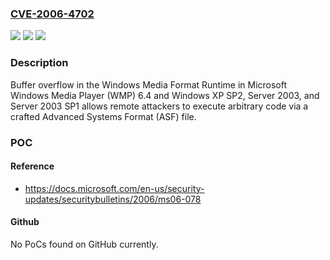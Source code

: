### [CVE-2006-4702](https://cve.mitre.org/cgi-bin/cvename.cgi?name=CVE-2006-4702)
![](https://img.shields.io/static/v1?label=Product&message=n%2Fa&color=blue)
![](https://img.shields.io/static/v1?label=Version&message=n%2Fa&color=blue)
![](https://img.shields.io/static/v1?label=Vulnerability&message=n%2Fa&color=brighgreen)

### Description

Buffer overflow in the Windows Media Format Runtime in Microsoft Windows Media Player (WMP) 6.4 and Windows XP SP2, Server 2003, and Server 2003 SP1 allows remote attackers to execute arbitrary code via a crafted Advanced Systems Format (ASF) file.

### POC

#### Reference
- https://docs.microsoft.com/en-us/security-updates/securitybulletins/2006/ms06-078

#### Github
No PoCs found on GitHub currently.

